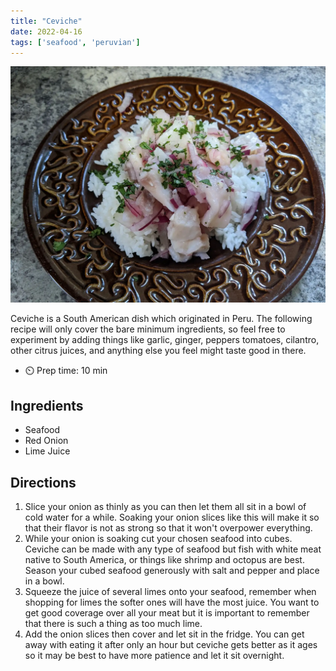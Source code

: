 ```yaml
---
title: "Ceviche"
date: 2022-04-16
tags: ['seafood', 'peruvian']
---
```


![tilapia ceviche on rice](/recipes/pix/ceviche.webp)

Ceviche is a South American dish which originated in Peru. The following recipe will only cover
the bare minimum ingredients, so feel free to experiment by adding things like garlic, ginger, peppers
tomatoes, cilantro, other citrus juices, and anything else you feel might taste good in there.

- ⏲️ Prep time: 10 min

## Ingredients

- Seafood
- Red Onion
- Lime Juice

## Directions

1. Slice your onion as thinly as you can then let them all sit in a bowl of cold water for a while. Soaking your onion slices like this will make it so that their flavor is not as strong so that it won't overpower everything.
2. While your onion is soaking cut your chosen seafood into cubes. Ceviche can be made with any type of seafood but fish with white meat native to South America, or things like shrimp and octopus are best. Season your cubed seafood generously with salt and pepper and place in a bowl.
3. Squeeze the juice of several limes onto your seafood, remember when shopping for limes the softer ones will have the most juice. You want to get good coverage over all your meat but it is important to remember that there is such a thing as too much lime.
4. Add the onion slices then cover and let sit in the fridge. You can get away with eating it after only an hour but ceviche gets better as it ages so it may be best to have more patience and let it sit overnight.
